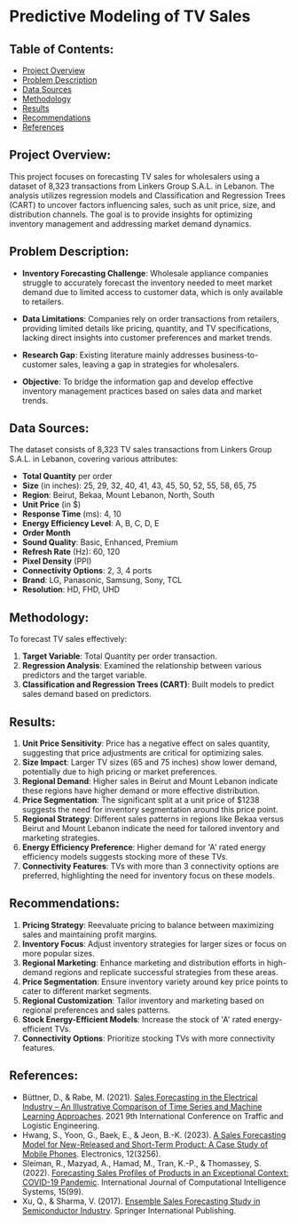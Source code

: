 # Predictive Modeling of TV Sales

## Table of Contents:

- [Project Overview](#project-overview)
- [Problem Description](#problem-description)
- [Data Sources](#data-sources)
- [Methodology](#methodology)
- [Results](#results)
- [Recommendations](#recommendations)
- [References](#references)

## Project Overview:

This project focuses on forecasting TV sales for wholesalers using a dataset of 8,323 transactions from Linkers Group S.A.L. in Lebanon. The analysis utilizes regression models and Classification and Regression Trees (CART) to uncover factors influencing sales, such as unit price, size, and distribution channels. The goal is to provide insights for optimizing inventory management and addressing market demand dynamics.

## Problem Description:

- **Inventory Forecasting Challenge**: Wholesale appliance companies struggle to accurately forecast the inventory needed to meet market demand due to limited access to customer data, which is only available to retailers.
  
- **Data Limitations**: Companies rely on order transactions from retailers, providing limited details like pricing, quantity, and TV specifications, lacking direct insights into customer preferences and market trends.

- **Research Gap**: Existing literature mainly addresses business-to-customer sales, leaving a gap in strategies for wholesalers.

- **Objective**: To bridge the information gap and develop effective inventory management practices based on sales data and market trends.

## Data Sources:

The dataset consists of 8,323 TV sales transactions from Linkers Group S.A.L. in Lebanon, covering various attributes:
- **Total Quantity** per order
- **Size** (in inches): 25, 29, 32, 40, 41, 43, 45, 50, 52, 55, 58, 65, 75
- **Region**: Beirut, Bekaa, Mount Lebanon, North, South
- **Unit Price** (in $)
- **Response Time** (ms): 4, 10
- **Energy Efficiency Level**: A, B, C, D, E
- **Order Month**
- **Sound Quality**: Basic, Enhanced, Premium
- **Refresh Rate** (Hz): 60, 120
- **Pixel Density** (PPI)
- **Connectivity Options**: 2, 3, 4 ports
- **Brand**: LG, Panasonic, Samsung, Sony, TCL
- **Resolution**: HD, FHD, UHD

## Methodology:

To forecast TV sales effectively:
1. **Target Variable**: Total Quantity per order transaction.
2. **Regression Analysis**: Examined the relationship between various predictors and the target variable.
3. **Classification and Regression Trees (CART)**: Built models to predict sales demand based on predictors.

## Results:

1. **Unit Price Sensitivity**: Price has a negative effect on sales quantity, suggesting that price adjustments are critical for optimizing sales.
2. **Size Impact**: Larger TV sizes (65 and 75 inches) show lower demand, potentially due to high pricing or market preferences.
3. **Regional Demand**: Higher sales in Beirut and Mount Lebanon indicate these regions have higher demand or more effective distribution.
4. **Price Segmentation**: The significant split at a unit price of $1238 suggests the need for inventory segmentation around this price point.
5. **Regional Strategy**: Different sales patterns in regions like Bekaa versus Beirut and Mount Lebanon indicate the need for tailored inventory and marketing strategies.
6. **Energy Efficiency Preference**: Higher demand for 'A' rated energy efficiency models suggests stocking more of these TVs.
7. **Connectivity Features**: TVs with more than 3 connectivity options are preferred, highlighting the need for inventory focus on these models.

## Recommendations:

1. **Pricing Strategy**: Reevaluate pricing to balance between maximizing sales and maintaining profit margins.
2. **Inventory Focus**: Adjust inventory strategies for larger sizes or focus on more popular sizes.
3. **Regional Marketing**: Enhance marketing and distribution efforts in high-demand regions and replicate successful strategies from these areas.
4. **Price Segmentation**: Ensure inventory variety around key price points to cater to different market segments.
5. **Regional Customization**: Tailor inventory and marketing based on regional preferences and sales patterns.
6. **Stock Energy-Efficient Models**: Increase the stock of 'A' rated energy-efficient TVs.
7. **Connectivity Options**: Prioritize stocking TVs with more connectivity features.

## References:

- Büttner, D., & Rabe, M. (2021). [Sales Forecasting in the Electrical Industry – An Illustrative Comparison of Time Series and Machine Learning Approaches](https://ieeexplore.ieee.org/document/9525747). 2021 9th International Conference on Traffic and Logistic Engineering.
- Hwang, S., Yoon, G., Baek, E., & Jeon, B.-K. (2023). [A Sales Forecasting Model for New-Released and Short-Term Product: A Case Study of Mobile Phones](https://www.mdpi.com/2079-9292/12/15/3256). Electronics, 12(3256).
- Sleiman, R., Mazyad, A., Hamad, M., Tran, K.-P., & Thomassey, S. (2022). [Forecasting Sales Profiles of Products in an Exceptional Context: COVID-19 Pandemic](https://link.springer.com/article/10.1007/s44196-022-00161-x). International Journal of Computational Intelligence Systems, 15(99).
- Xu, Q., & Sharma, V. (2017). [Ensemble Sales Forecasting Study in Semiconductor Industry](https://link.springer.com/content/pdf/10.1007/978-3-319-62701-4_3.pdf). Springer International Publishing.

